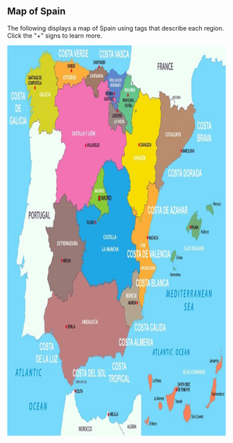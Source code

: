 <div class="container">
  <h2>Map of Spain</h2>
  <p>The following displays a map of Spain using tags that describe each region. Click the "+" signs to learn more.</p>
  <img class="img-responsive" src="map.jpg" alt="Map " width="900" height="900"> 
</div>




	
